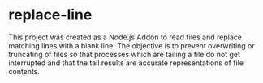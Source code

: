 # replace-line

This project was created as a Node.js Addon to read files and replace matching lines with a blank line.
The objective is to prevent overwriting or truncating of files so that processes which are tailing a file
do not get interrupted and that the tail results are accurate representations of file contents.

